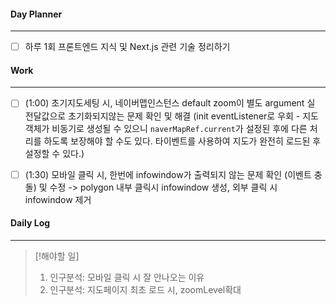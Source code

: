 
#### Day Planner
---
- [ ] 하루 1회 프론트엔드 지식 및 Next.js 관련 기술 정리하기


#### Work
---
- [ ] (1:00) 초기지도세팅 시, 네이버맵인스턴스 default zoom이 별도 argument 실 전달값으로 초기화되지않는 문제 확인 및 해결 (init eventListener로 우회 - 지도 객체가 비동기로 생성될 수 있으니 `naverMapRef.current`가 설정된 후에 다른 처리를 하도록 보장해야 할 수도 있다. 타이벤트를 사용하여 지도가 완전히 로드된 후 설정할 수 있다.)

- [ ] (1:30) 모바일 클릭 시, 한번에 infowindow가 출력되지 않는 문제 확인 (이벤트 충돌) 및 수정 -> polygon 내부 클릭시 infowindow 생성, 외부 클릭 시 infowindow 제거

#### Daily Log
---
> [!해야할 일]
> 1. 인구분석: 모바일 클릭 시 잘 안나오는 이유
> 2. 인구분석: 지도페이지 최초 로드 시, zoomLevel확대 


